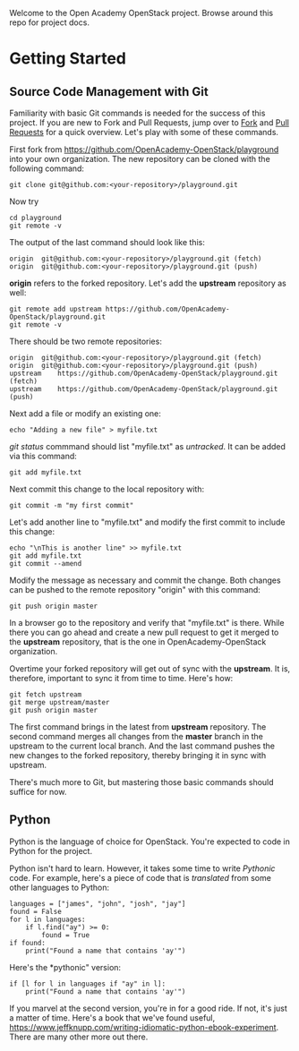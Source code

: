 Welcome to the Open Academy OpenStack project. Browse around this repo for project docs.

Getting Started
===============

Source Code Management with Git
-------------------------------
Familiarity with basic Git commands is needed for the success of this project. If you are new to Fork and Pull Requests, jump over to [Fork](https://help.github.com/articles/fork-a-repo) and [Pull Requests](https://help.github.com/articles/using-pull-requests) for a quick overview. Let's play with some of these commands.

First fork from https://github.com/OpenAcademy-OpenStack/playground into your own organization. The new repository can be cloned with the following command:

    git clone git@github.com:<your-repository>/playground.git
    
Now try

    cd playground
    git remote -v
    
The output of the last command should look like this:

    origin	git@github.com:<your-repository>/playground.git (fetch)
    origin	git@github.com:<your-repository>/playground.git (push)

**origin** refers to the forked repository. Let's add the **upstream** repository as well:

    git remote add upstream https://github.com/OpenAcademy-OpenStack/playground.git
    git remote -v
    
There should be two remote repositories:

    origin	git@github.com:<your-repository>/playground.git (fetch)
    origin	git@github.com:<your-repository>/playground.git (push)
    upstream	https://github.com/OpenAcademy-OpenStack/playground.git (fetch)
    upstream	https://github.com/OpenAcademy-OpenStack/playground.git (push)
    
Next add a file or modify an existing one:

    echo "Adding a new file" > myfile.txt
    
*git status* commmand should list "myfile.txt" as *untracked*. It can be added via this command:

    git add myfile.txt
    
Next commit this change to the local repository with:

    git commit -m "my first commit"
    
Let's add another line to "myfile.txt" and modify the first commit to include this change:

    echo "\nThis is another line" >> myfile.txt
    git add myfile.txt
    git commit --amend
    
Modify the message as necessary and commit the change. Both changes can be pushed to the remote repository "origin" with this command:

    git push origin master
    
In a browser go to the repository and verify that "myfile.txt" is there. While there you can go ahead and create a new pull request to get it merged to the **upstream** repository, that is the one in OpenAcademy-OpenStack organization.

Overtime your forked repository will get out of sync with the **upstream**. It is, therefore, important to sync it from time to time. Here's how:

    git fetch upstream
    git merge upstream/master
    git push origin master
    
The first command brings in the latest from **upstream** repository. The second command merges all changes from the **master** branch in the upstream to the current local branch. And the last command pushes the new changes to the forked repository, thereby bringing it in sync with upstream.

There's much more to Git, but mastering those basic commands should suffice for now.


Python
------
Python is the language of choice for OpenStack. You're expected to code in Python for the project.

Python isn't hard to learn. However, it takes some time to write *Pythonic* code. For example, here's a piece of code that is *translated* from some other languages to Python:

    languages = ["james", "john", "josh", "jay"]
    found = False
    for l in languages:
        if l.find("ay") >= 0:
            found = True
    if found:
        print("Found a name that contains 'ay'")
        
Here's the *pythonic" version:

    if [l for l in languages if "ay" in l]:
        print("Found a name that contains 'ay'")
        
If you marvel at the second version, you're in for a good ride. If not, it's just a matter of time. Here's a book that we've found useful, https://www.jeffknupp.com/writing-idiomatic-python-ebook-experiment. There are many other more out there.





